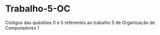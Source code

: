 # Trabalho-5-OC
Códigos das questões 0 e 5 referentes ao trabalho 5 de Organização de Computadores 1
